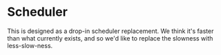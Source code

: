 Scheduler
========
This is designed as a drop-in scheduler replacement.  We think it's faster than what currently exists, and so we'd like to replace the slowness with less-slow-ness.